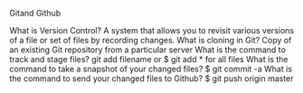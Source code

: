 Gitand Github

What is Version Control? A system that allows you to revisit various versions of a file or set of files by recording changes.
What is cloning in Git? Copy of an existing Git repository from a particular server
What is the command to track and stage files? git add filename or $ git add * for all files
What is the command to take a snapshot of your changed files? $ git commit -a
What is the command to send your changed files to Github? $ git push origin master

